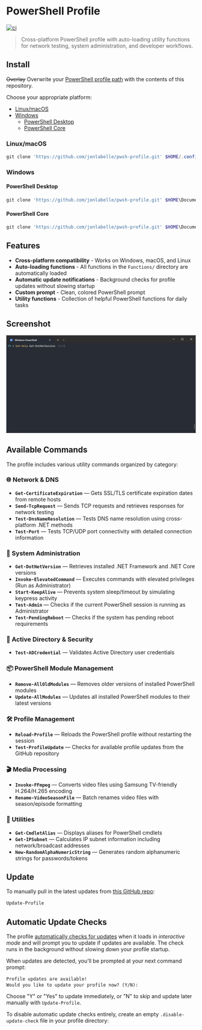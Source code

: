 # PowerShell Profile

[![ci](https://github.com/jonlabelle/pwsh-profile/actions/workflows/ci.yml/badge.svg)](https://github.com/jonlabelle/pwsh-profile/actions/workflows/ci.yml)

> Cross-platform PowerShell profile with auto-loading utility functions for network testing, system administration, and developer workflows.

## Install

~~Overlay~~ Overwrite your [PowerShell profile path](https://gist.github.com/jonlabelle/f2a4fdd989dbfe59e444e0beaf07bcc9) with the contents of this repository.

Choose your appropriate platform:

- [Linux/macOS](#linuxmacos)
- [Windows](#windows)
  - [PowerShell Desktop](#powershell-desktop)
  - [PowerShell Core](#powershell-core)

### Linux/macOS

```powershell
git clone 'https://github.com/jonlabelle/pwsh-profile.git' $HOME/.config/powershell
```

### Windows

#### PowerShell Desktop

```powershell
git clone 'https://github.com/jonlabelle/pwsh-profile.git' $HOME\Documents\WindowsPowerShell
```

#### PowerShell Core

```powershell
git clone 'https://github.com/jonlabelle/pwsh-profile.git' $HOME\Documents\PowerShell
```

## Features

- **Cross-platform compatibility** - Works on Windows, macOS, and Linux
- **Auto-loading functions** - All functions in the `Functions/` directory are automatically loaded
- **Automatic update notifications** - Background checks for profile updates without slowing startup
- **Custom prompt** - Clean, colored PowerShell prompt
- **Utility functions** - Collection of helpful PowerShell functions for daily tasks

## Screenshot

![PowerShell Profile in Windows Terminal](term-screen-shot.png)

## Available Commands

The profile includes various utility commands organized by category:

### 🌐 Network & DNS

- **`Get-CertificateExpiration`** — Gets SSL/TLS certificate expiration dates from remote hosts
- **`Send-TcpRequest`** — Sends TCP requests and retrieves responses for network testing
- **`Test-DnsNameResolution`** — Tests DNS name resolution using cross-platform .NET methods
- **`Test-Port`** — Tests TCP/UDP port connectivity with detailed connection information

### 🔧 System Administration

- **`Get-DotNetVersion`** — Retrieves installed .NET Framework and .NET Core versions
- **`Invoke-ElevatedCommand`** — Executes commands with elevated privileges (Run as Administrator)
- **`Start-KeepAlive`** — Prevents system sleep/timeout by simulating keypress activity
- **`Test-Admin`** — Checks if the current PowerShell session is running as Administrator
- **`Test-PendingReboot`** — Checks if the system has pending reboot requirements

### 🔐 Active Directory & Security

- **`Test-ADCredential`** — Validates Active Directory user credentials

### 📦 PowerShell Module Management

- **`Remove-AllOldModules`** — Removes older versions of installed PowerShell modules
- **`Update-AllModules`** — Updates all installed PowerShell modules to their latest versions

### 🛠️ Profile Management

- **`Reload-Profile`** — Reloads the PowerShell profile without restarting the session
- **`Test-ProfileUpdate`** — Checks for available profile updates from the GitHub repository

### 🎬 Media Processing

- **`Invoke-FFmpeg`** — Converts video files using Samsung TV-friendly H.264/H.265 encoding
- **`Rename-VideoSeasonFile`** — Batch renames video files with season/episode formatting

### 🔧 Utilities

- **`Get-CmdletAlias`** — Displays aliases for PowerShell cmdlets
- **`Get-IPSubnet`** — Calculates IP subnet information including network/broadcast addresses
- **`New-RandomAlphaNumericString`** — Generates random alphanumeric strings for passwords/tokens

## Update

To manually pull in the latest updates from [this GitHub repo](https://github.com/jonlabelle/pwsh-profile):

```powershell
Update-Profile
```

## Automatic Update Checks

The profile [automatically checks for updates](./Functions/Test-ProfileUpdate.ps1) when it loads in *interactive mode* and will prompt you to update if updates are available. The check runs in the background without slowing down your profile startup.

When updates are detected, you'll be prompted at your next command prompt:

```console
Profile updates are available!
Would you like to update your profile now? (Y/N):
```

Choose "Y" or "Yes" to update immediately, or "N" to skip and update later manually with `Update-Profile`.

To disable automatic update checks entirely, create an empty `.disable-update-check` file in your profile directory:
